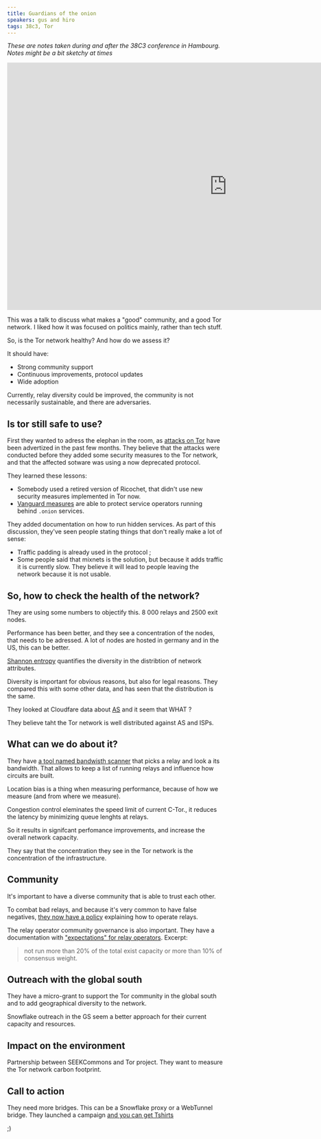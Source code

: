 ```yaml
---
title: Guardians of the onion
speakers: gus and hiro
tags: 38c3, Tor
---
```

*These are notes taken during and after the 38C3 conference in Hambourg. Notes might be a bit sketchy at times*

<iframe width="1024" height="576" src="https://media.ccc.de/v/38c3-guardians-of-the-onion-ensuring-the-health-and-resilience-of-the-tor-network/oembed" frameborder="0" allowfullscreen></iframe>

This was a talk to discuss what makes a "good" community, and a good Tor network. I liked how it was focused on politics mainly, rather than tech stuff.

So, is the Tor network healthy? And how do we assess it?

It should have:

- Strong community support
- Continuous improvements, protocol updates
- Wide adoption

Currently, relay diversity could be improved, the community is not necessarily sustainable, and there are adversaries.

## Is tor still safe to use?

First they wanted to adress the elephan in the room, as [attacks on Tor](https://blog.torproject.org/tor-is-still-safe/) have been advertized in the past few months. They believe that the attacks were conducted before they added some security measures to the Tor network, and that the affected sotware was using a now deprecated protocol.

They learned these lessons:

- Somebody used a retired version of Ricochet, that didn't use new security measures implemented in Tor now.
- [Vanguard measures](https://spec.torproject.org/vanguards-spec/index.html) are able to protect service operators running behind `.onion` services.

They added documentation on how to run hidden services. As part of this discussion, they've seen people stating things that don't really make a lot of sense:

- Traffic padding is already used in the protocol ;
- Some people said that mixnets is the solution, but because it adds traffic it is currently slow. They believe it will lead to people leaving the network because it is not usable.

## So, how to check the health of the network?

They are using some numbers to objectify this. 8 000 relays and 2500 exit nodes.

Performance has been better, and they see a concentration of the nodes, that needs to be adressed.
A lot of nodes are hosted in germany and in the US, this can be better. 

[Shannon entropy](https://en.wikipedia.org/wiki/Entropy_(information_theory)) quantifies the diversity in the distribtion of network attributes.

Diversity is important for obvious reasons, but also for legal reasons. They compared this with some other data, and has seen that the distribution is the same.

They looked at Cloudfare data about [AS](https://en.wikipedia.org/wiki/Autonomous_system_(Internet)) and it seem that WHAT ?

They believe taht the Tor network is well distributed against AS and ISPs.

## What can we do about it?

They have [a tool named bandwisth scanner](https://blog.torproject.org/how-bandwidth-scanners-monitor-tor-network/) that picks a relay and look a its bandwidth. That allows to keep a list of running relays and influence how circuits are built.

Location bias is a thing when measuring performance, because of how we measure (and from where we measure). 

Congestion control eleminates the speed limit of current C-Tor., it reduces the latency by minimizing queue lenghts at relays.

So it results in signifcant perfomance improvements, and increase the overall network capacity.

They say that the concentration they see in the Tor network is the concentration of the infrastructure.

## Community

It's important to have a diverse community that is able to trust each other.

To combat bad relays, and because it's very common to have false negatives, [they now have a policy](https://gitlab.torproject.org/tpo/community/policies/-/issues/25) explaining how to operate relays.

The relay operator community governance is also important. They have a documentation with ["expectations" for relay operators](https://community.torproject.org/policies/relays/expectations-for-relay-operators/). Excerpt:

> not run more than 20% of the total exist capacity or more than 10% of consensus weight.

## Outreach with the global south

They have a micro-grant to support the Tor community in the global south and to add geographical diversity to the network.

Snowflake outreach in the GS seem a better approach for their current capacity and resources. 

## Impact on the environment

Partnership between SEEKCommons and Tor project. They want to measure the Tor network carbon footprint. 

## Call to action

They need more bridges. This can be a Snowflake proxy or a WebTunnel bridge. They launched a campaign [and you can get Tshirts ](https://blog.torproject.org/call-for-webtunnel-bridges/)

;)
